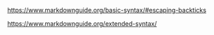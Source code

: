 
https://www.markdownguide.org/basic-syntax/#escaping-backticks


https://www.markdownguide.org/extended-syntax/